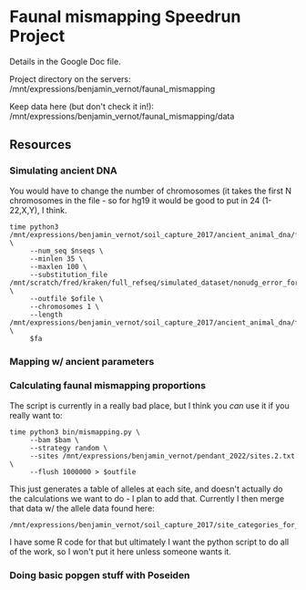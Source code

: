 # Faunal mismapping Speedrun Project

Details in the Google Doc file.

Project directory on the servers:  
/mnt/expressions/benjamin_vernot/faunal_mismapping

Keep data here (but don't check it in!):  
/mnt/expressions/benjamin_vernot/faunal_mismapping/data


## Resources

### Simulating ancient DNA

You would have to change the number of chromosomes (it takes the first N chromosomes in the file - so for hg19 it would be good to put in 24 (1-22,X,Y), I think.

```
time python3 /mnt/expressions/benjamin_vernot/soil_capture_2017/ancient_animal_dna/fred_fake_seqdata/bin/chunk_genome.py \
     --num_seq $nseqs \
     --minlen 35 \
     --maxlen 100 \
     --substitution_file /mnt/scratch/fred/kraken/full_refseq/simulated_dataset/nonudg_error_forFred.txt \
     --outfile $ofile \
     --chromosomes 1 \
     --length /mnt/expressions/benjamin_vernot/soil_capture_2017/ancient_animal_dna/fred_fake_seqdata/A9180_final_sorted.deam53x3.bam.MQ25.lens.tsv \
     $fa
```

### Mapping w/ ancient parameters

### Calculating faunal mismapping proportions

The script is currently in a really bad place, but I think you *can* use it if you really want to:

```
time python3 bin/mismapping.py \
     --bam $bam \
     --strategy random \
     --sites /mnt/expressions/benjamin_vernot/pendant_2022/sites.2.txt \
     --flush 1000000 > $outfile
```

This just generates a table of alleles at each site, and doesn't actually do the calculations we want to do - I plan to add that. Currently I then merge that data w/ the allele data found here:

```
/mnt/expressions/benjamin_vernot/soil_capture_2017/site_categories_for_capture/lineage_and_qc_sites_with_burden_alleles_cats.bed
```

I have some R code for that but ultimately I want the python script to do all of the work, so I won't put it here unless someone wants it.


### Doing basic popgen stuff with Poseiden
